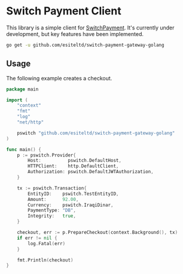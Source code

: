 # Switch Payment Client

This library is a simple client for [SwitchPayment](https://hyperpay.docs.oppwa.com/). It's currently under development,
but key features
have been implemented.

```bash
go get -u github.com/esiteltd/switch-payment-gateway-golang
```

## Usage

The following example creates a checkout.

```go
package main

import (
	"context"
	"fmt"
	"log"
	"net/http"

	pswitch "github.com/esiteltd/switch-payment-gateway-golang"
)

func main() {
	p := pswitch.Provider{
		Host:          pswitch.DefaultHost,
		HTTPClient:    http.DefaultClient,
		Authorization: pswitch.DefaultJWTAuthorization,
	}

	tx := pswitch.Transaction{
		EntityID:    pswitch.TestEntityID,
		Amount:      92.00,
		Currency:    pswitch.IraqiDinar,
		PaymentType: "DB",
		Integrity:   true,
	}

	checkout, err := p.PrepareCheckout(context.Background(), tx)
	if err != nil {
		log.Fatal(err)
	}

	fmt.Println(checkout)
}
```
